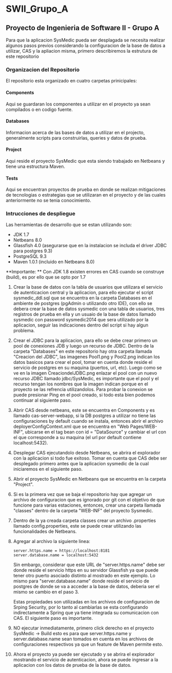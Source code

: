 SWII_Grupo_A
====================

Proyecto de Ingenieria de Software II - Grupo A
---------------------

Para que la aplicacion SysMedic pueda ser desplagada se
necesita realizar algunos pasos previos considerando la 
configuracion de la base de datos a utilizar, CAS y la 
apliacion misma, primero describiremos la estrutura de 
este repositorio

### Organizacion del Repositorio

El repositorio esta organizado en cuatro carpetas prinicipales:

#### Components

Aqui se guardaran los componentes a utilizar en el proyecto ya sean 
compilados o en codigo fuente.

#### Databases

Informacion acerca de las bases de datos a utilizar en el projecto, 
generalmente scripts para construirlas, queries y datos de prueba.

#### Project

Aqui reside el proyecto SysMedic que esta siendo trabajado en Netbeans
y tiene una estructura Maven.

#### Tests

Aqui se encuentran proyectos de prueba en donde se realizan mitigaciones 
de tecnologias o estrategias que se utilizaran en el proyecto y de las cuales
anteriormente no se tenia conocimiento.

### Intrucciones de despliegue

Las herramientas de desarrollo que se estan utilizando son:

-	JDK 1.7
-	Netbeans 8.0
-	Glassfish 4.0 (asegurarse que en la instalacion se includa el driver JDBC para postgres 9.3)
- 	PostgreSQL 9.3
- 	Maven 1.0.1 (incluido en Netbeans 8.0)

**Importante: ** 	Con JDK 1.8 existen errores en CAS cuando se construye (build),
					es por ello que se opto por 1.7
					
1. 	Crear la base de datos con la tabla de usuarios que utilizara el servicio de
	autenticacion central y la aplicacion, para ello ejecutar el script
	sysmedic_ddl.sql que se encuentra en la carpeta Databases en el ambiente
	de postgres (pgAdmin o utilizando otro IDE), con ello se debera 
	crear la base de datos sysmedic con una tabla de usuarios, tres registros
	de prueba en ella y un usuaio de la base de datos llamado sysmedic con
	password sysmedic2014 que sera utilizado por la aplicacion, seguir las indicaciones 
	dentro del script si hay algun problema.
	
2. 	Crear el JDBC para la aplicacion, para ello se debe crear primero un 
	pool de conexiones JDB y luego un recurso de JDBC. Dentro de la carpeta 
	"Databases" en este repositorio hay otra carpeta llamada "Creacion del JDBC", las imagenes
	Pool1.png y Pool2.png indican los datos basicos para crear el pool, tomar en cuenta
	donde reside el servicio de postgres en su maquina (puertos, url, etc). 
	Luego como se ve en la imagen CreaciondelJDBC.png enlazar el pool con un nuevo 
	recurso JDBC llamado jdbc/SysMedic, es importante que el pool y el recurso
	tengan los nombres que la imagen indican porque en el proyecto se las refrencia
	utilizandolos. Para probar la conexion se puede presionar Ping en el pool
	creado, si todo esta bien podemos continuar al siguiente paso.
	
3. 	Abrir CAS desde netbeans, este se encuentra en Components y es llamado 
	cas-server-webapp, si la DB postgres a utilizar no tiene las configuraciones
	by default cuando se instala, entonces abrir el archivo deployerConfigContext.xml
	que se encuentra en "Web Pages/WEB-INF", ubicarse en el tag bean con 
	id = "DataSource" y cambiar el url con el que corresponde a su maquina (el url por default contiene localhost:5432).
	
4.	Desplegar CAS ejecutandolo desde Netbeans, se abrira el explorador con la 
	aplicacion si todo fue exitoso. Tomar en cuenta que CAS debe ser desplegado 
	primero antes que la aplicacion sysmedic de la cual iniciaremos en el siguiente
	paso.
	
5.	Abrir el proyecto SysMedic en Netbeans que se encuentra en la carpeta "Project".

6. 	Si es la primera vez que se baja el repositorio hay que agregar un archivo de 
	configuracion que es ignorado por git con el objetivo de que funcione para 
	varias estaciones, entonces, crear una carpeta llamada "classes" dentro de la carpeta
	"WEB-INF" del proyecto Sysmedic. 
	
7.	Dentro de la ya creada carpeta classes crear un archivo .properties llamado
	config.properties, este se puede crear utilizando las funcionalidades de Netbeans.
	
8.	Agregar al archivo la siguiente linea:

		server.https.name = https://localhost:8181
		server.database.name = localhost:5432

	Sin embargo, considerar que este URL de  "server.https.name" debe ser donde reside el servicio https
	en su servidor Glassfish ya que puede tener otro puerto asociado distinto al
	mostrado en este ejemplo. Lo mismo para "server.database.name" donde reside el servicio
	de postgres de donde se va a acceder a la base de datos, deberia ser el mismo se cambio en el paso 3.
	
	Estas propiedades son utilizadas en los archivos de configuracion de Srping Security, por lo tanto al
	cambiarlas se esta configurando indirectamente a Spring que ya tiene integrada su comunicacion con CAS.
	El siguiente paso es importante.
	
9. 	NO ejecutar inmediatamente, primero click derecho en el proyecto SysMedic -> Build
	esto es para que server.https.name y server.database.name sean tomados en cuenta en los archivos de 
	configuraciones respectivos	ya que un feature de Maven permite esto.
	
10.	Ahora el proyecto ya puede ser ejecutado y se abrira el explorador mostrando
	el servicio de autenticacion, ahora se puede ingresar a la aplicacion
	con los datos de prueba de la base de datos.
			
	


					
					
					
					
					
					
